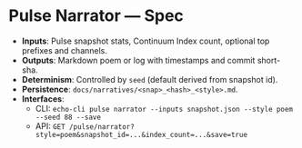 # Pulse Narrator — Spec

- **Inputs**: Pulse snapshot stats, Continuum Index count, optional top prefixes and channels.
- **Outputs**: Markdown poem or log with timestamps and commit short-sha.
- **Determinism**: Controlled by `seed` (default derived from snapshot id).
- **Persistence**: `docs/narratives/<snap>_<hash>_<style>.md`.
- **Interfaces**:
  - CLI: `echo-cli pulse narrator --inputs snapshot.json --style poem --seed 88 --save`
  - API: `GET /pulse/narrator?style=poem&snapshot_id=...&index_count=...&save=true`
